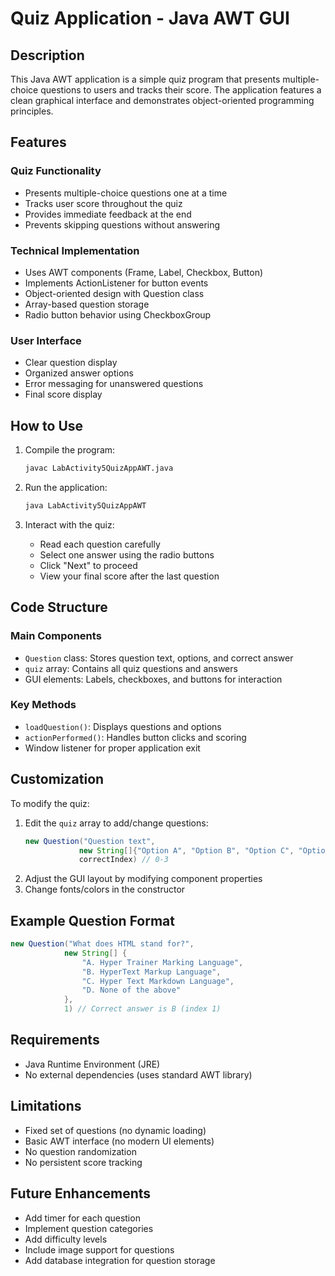 # Quiz Application - Java AWT GUI

## Description
This Java AWT application is a simple quiz program that presents multiple-choice questions to users and tracks their score. The application features a clean graphical interface and demonstrates object-oriented programming principles.

## Features

### Quiz Functionality
- Presents multiple-choice questions one at a time
- Tracks user score throughout the quiz
- Provides immediate feedback at the end
- Prevents skipping questions without answering

### Technical Implementation
- Uses AWT components (Frame, Label, Checkbox, Button)
- Implements ActionListener for button events
- Object-oriented design with Question class
- Array-based question storage
- Radio button behavior using CheckboxGroup

### User Interface
- Clear question display
- Organized answer options
- Error messaging for unanswered questions
- Final score display

## How to Use

1. Compile the program:
   ```bash
   javac LabActivity5QuizAppAWT.java
   ```

2. Run the application:
   ```bash
   java LabActivity5QuizAppAWT
   ```

3. Interact with the quiz:
   - Read each question carefully
   - Select one answer using the radio buttons
   - Click "Next" to proceed
   - View your final score after the last question

## Code Structure

### Main Components
- `Question` class: Stores question text, options, and correct answer
- `quiz` array: Contains all quiz questions and answers
- GUI elements: Labels, checkboxes, and buttons for interaction

### Key Methods
- `loadQuestion()`: Displays questions and options
- `actionPerformed()`: Handles button clicks and scoring
- Window listener for proper application exit

## Customization

To modify the quiz:
1. Edit the `quiz` array to add/change questions:
   ```java
   new Question("Question text", 
               new String[]{"Option A", "Option B", "Option C", "Option D"},
               correctIndex) // 0-3
   ```
2. Adjust the GUI layout by modifying component properties
3. Change fonts/colors in the constructor

## Example Question Format
```java
new Question("What does HTML stand for?", 
            new String[] {
                "A. Hyper Trainer Marking Language", 
                "B. HyperText Markup Language",
                "C. Hyper Text Markdown Language", 
                "D. None of the above"
            }, 
            1) // Correct answer is B (index 1)
```

## Requirements
- Java Runtime Environment (JRE)
- No external dependencies (uses standard AWT library)

## Limitations
- Fixed set of questions (no dynamic loading)
- Basic AWT interface (no modern UI elements)
- No question randomization
- No persistent score tracking

## Future Enhancements
- Add timer for each question
- Implement question categories
- Add difficulty levels
- Include image support for questions
- Add database integration for question storage
